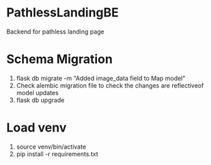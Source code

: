 # PathlessLandingBE
Backend for pathless landing page

# Schema Migration
1. flask db migrate -m "Added image_data field to Map model"
2. Check alembic migration file to check the changes are reflectiveof model updates
3. flask db upgrade

# Load venv
1. source venv/bin/activate
2. pip install -r requirements.txt
